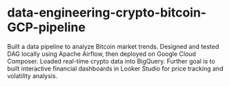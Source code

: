 # data-engineering-crypto-bitcoin-GCP-pipeline
Built a data pipeline to analyze Bitcoin market trends. Designed and tested DAG locally using Apache Airflow, then deployed on Google Cloud Composer. Loaded real-time crypto data into BigQuery. Further goal is to built interactive financial dashboards in Looker Studio for price tracking and volatility analysis. 
